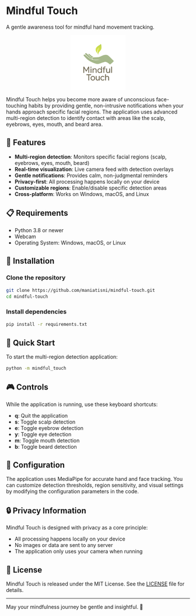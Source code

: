 # Mindful Touch

A gentle awareness tool for mindful hand movement tracking.

<p align="center">
  <img src="logo.png" width="150" title="Mindful Touch">
</p>

Mindful Touch helps you become more aware of unconscious face-touching habits by providing gentle, non-intrusive notifications when your hands approach specific facial regions. The application uses advanced multi-region detection to identify contact with areas like the scalp, eyebrows, eyes, mouth, and beard area.

## 🌟 Features

- **Multi-region detection**: Monitors specific facial regions (scalp, eyebrows, eyes, mouth, beard)
- **Real-time visualization**: Live camera feed with detection overlays
- **Gentle notifications**: Provides calm, non-judgmental reminders
- **Privacy-first**: All processing happens locally on your device
- **Customizable regions**: Enable/disable specific detection areas
- **Cross-platform**: Works on Windows, macOS, and Linux

## 📋 Requirements

- Python 3.8 or newer
- Webcam
- Operating System: Windows, macOS, or Linux

## 🔧 Installation

### Clone the repository
```bash
git clone https://github.com/maniatisni/mindful-touch.git
cd mindful-touch
```

### Install dependencies
```bash
pip install -r requirements.txt
```

## 🚀 Quick Start

To start the multi-region detection application:

```bash
python -m mindful_touch
```

## 🎮 Controls

While the application is running, use these keyboard shortcuts:

- **q**: Quit the application
- **s**: Toggle scalp detection
- **e**: Toggle eyebrow detection
- **y**: Toggle eye detection
- **m**: Toggle mouth detection
- **b**: Toggle beard detection

## 🔧 Configuration

The application uses MediaPipe for accurate hand and face tracking. You can customize detection thresholds, region sensitivity, and visual settings by modifying the configuration parameters in the code.

## 🔒 Privacy Information

Mindful Touch is designed with privacy as a core principle:

- All processing happens locally on your device
- No images or data are sent to any server
- The application only uses your camera when running

## 📜 License

Mindful Touch is released under the MIT License. See the [LICENSE](LICENSE) file for details.

---

May your mindfulness journey be gentle and insightful. 🌸